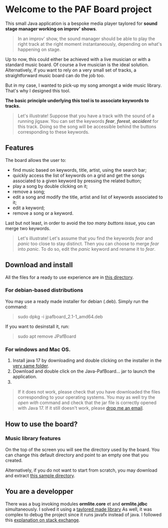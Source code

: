 # Welcome to the PAF Board project
This small Java application is a bespoke media player taylored for **sound stage manager working on improv' shows**.

> In an improv' show, the sound manager should be able to play the right track at the right moment instantaneously, depending on what's happening on stage.

Up to now, this could either be achieved with a live musician or with a standard music board. Of course a live musician is the ideal solution.  Alternatively, if you want to rely on a very small set of tracks, a straightforward music board can do the job too.
 
 But in my case, I wanted to pick-up my song amongst a wide music library. That's why I designed this tool. 
 
 **The basic principle underlying this tool is to associate keywords to tracks.**
 
 > Let's illustrate! Suppose that you have a track with the sound of a running jigsaw. You can set the keywords ***fear***, ***forest***, ***accident*** for this track. Doing so the song will be accessible behind the buttons corresponding to these keywords.  
 
 ## Features
 
 The board allows the user to:
 * find music based on keywords, title, artist, using the search bar;
 * quickly access the list of keywords on a grid and get the songs associated to a given keyword by pressing the related button;
 * play a song by double clicking on it;
 * remove a song;
 *  edit a song and modify the title, artist and list of keywords associated to it;
 * edit a keyword;
 * remove a song or a keyword.

Last but not least, in order to avoid the *too many buttons issue*, you can merge two keywords.

> Let's illustrate! Let's assume that you find the keywords *fear* and *panic* too close to stay distinct. Then you can choose to merge *fear* into *panic*. To do so, edit the *panic* keyword and rename it to *fear*.
> 
## Download and install

All the files for a ready to use experience are in [this directory](/installers).

### For debian-based distributions
You may use a ready made installer for debian (.deb). Simply run the command:

> sudo dpkg -i jpafboard_2.1-1_amd64.deb

If you want to desinstall it, run:

> sudo apt remove JPafBoard

### For windows and Mac OS.

 1. Install java 17 by downloading and double clicking on the installer in the [very same folder](/installers).
2. Download and double click on the Java-PafBoard... jar to launch the application.
3. 
> If it does not work, please check that you have downloaded the files corresponding to your operating systems.
> You may as well try the *open with* command and check that the jar file is correctly opened with Java 17.
> If it still doesn't work, please [drop me an email](mailto:fournip1@hotmail.com).

## How to use the board?
### Music library features

On the top of the screen you will see the directory used by the board. You can change this default directory and point to an empty one that you created. 

Alternatively, if you do not want to start from scratch, you may download and extract [this sample directory](/installers/sample.zip).



## You are a developper
There was a bug invoking modules **ormlite.core** et and **ormlite.jdbc** simultaneously.
I solved it using a [taylored made library](https://jitpack.io/#com.gitlab.grrfe/ormlitebuild/5.1.1)
As well, it was complex to debug the project since it runs javafx instead of java.
I followed this [explanation on stack exchange](https://stackoverflow.com/questions/56197372/i-cant-debug-an-application-using-netbeans-11-with-javafx-12/56207033#56207033).
<!--stackedit_data:
eyJoaXN0b3J5IjpbMTk5MDU5Nzc3OSwtMTI3MTA2OTUzMSw5OD
M3NDk5MzAsMTk5NDcxNDMwNCw0ODQ5MTI3MzFdfQ==
-->